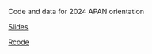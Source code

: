 Code and data for 2024 APAN orientation

<a href="https://neilblund.github.io/APAN-Orientation/R%20orientation.html#/title-slide">Slides<a>

<a href="https://github.com/Neilblund/APAN-Orientation/tree/main/Rscripts">Rcode</a>
